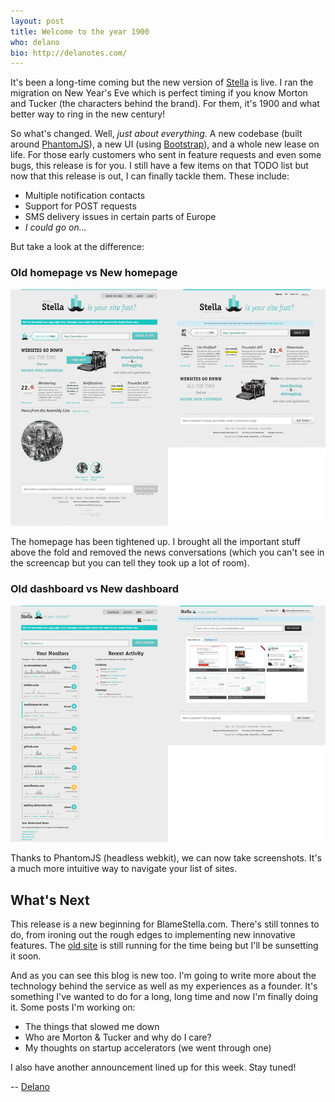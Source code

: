 ```yaml
---
layout: post
title: Welcome to the year 1900
who: delano
bio: http://delanotes.com/
---
```


It's been a long-time coming but the new version of [Stella](https://www.blamestella.com/) is live. I ran the migration on New Year's Eve which is perfect timing if you know Morton and Tucker (the characters behind the brand). For them, it's 1900 and what better way to ring in the new century!

So what's changed. Well, *just about everything*. A new codebase (built around [PhantomJS](http://phantomjs.org/)), a new UI (using [Bootstrap](http://twitter.github.com/bootstrap/)), and a whole new lease on life. For those early customers who sent in feature requests and even some bugs, this release is for you. I still have a few items on that TODO list but now that this release is out, I can finally tackle them. These include:

* Multiple notification contacts
* Support for POST requests
* SMS delivery issues in certain parts of Europe
* *I could go on...*

But take a look at the difference:

### Old homepage vs New homepage
![Homepage comparison](/images/assets/2013/bs-compare-home-s.png "Compare the old and the new homepage")

The homepage has been tightened up. I brought all the important stuff above the fold and removed the news conversations (which you can't see in the screencap but you can tell they took up a lot of room).

### Old dashboard vs New dashboard
![Dashboard comparison](/images/assets/2013/bs-compare-dashboard-s.png "Compare the old and the new dashboard")

Thanks to PhantomJS (headless webkit), we can now take screenshots. It's a much more intuitive way to navigate your list of sites.

## What's Next

This release is a new beginning for BlameStella.com. There's still tonnes to do, from ironing out the rough edges to implementing new innovative features. The [old site](https://old.blamestella.com/) is still running for the time being but I'll be sunsetting it soon.

And as you can see this blog is new too. I'm going to write more about the technology behind the service as well as my experiences as a founder. It's something I've wanted to do for a long, long time and now I'm finally doing it. Some posts I'm working on:

* The things that slowed me down
* Who are Morton &amp; Tucker and why do I care?
* My thoughts on startup accelerators (we went through one)

I also have another announcement lined up for this week. Stay tuned!

-- [Delano](https://twitter.com/solutious)
